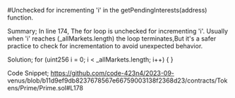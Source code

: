 #Unchecked for incrementing 'i' in the getPendingInterests(address) function.

 Summary;
 In line 174, The for loop is unchecked for incrementing 'i'. Usually when 'i' reaches (_allMarkets.length) the 
 loop terminates,But it's a safer practice to check for incrementation to avoid unexpected behavior.

 Solution;
 for (uint256 i = 0; i < _allMarkets.length; i++) {
 }

 Code Snippet;
 https://github.com/code-423n4/2023-09- 
 venus/blob/b11d9ef9db8237678567e66759003138f2368d23/contracts/Tokens/Prime/Prime.sol#L178

